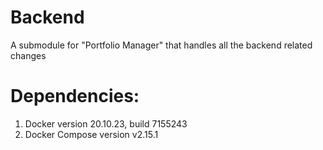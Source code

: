# Backend
A submodule for "Portfolio Manager" that handles all the backend related changes 

# Dependencies:
1. Docker version 20.10.23, build 7155243
2. Docker Compose version v2.15.1
